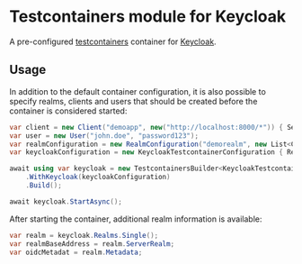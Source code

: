 ﻿# Testcontainers module for Keycloak 
A pre-configured [testcontainers](https://github.com/testcontainers/testcontainers-dotnet) container for [Keycloak](https://github.com/keycloak/keycloak).

## Usage

In addition to the default container configuration, it is also possible to specify realms, clients and users that should be created before the container is considered started:
```csharp
var client = new Client("demoapp", new("http://localhost:8000/*")) { Secret = "client_secret" };
var user = new User("john.doe", "password123");
var realmConfiguration = new RealmConfiguration("demorealm", new List<Client> { client }, new List<User> { user });
var keycloakConfiguration = new KeycloakTestcontainerConfiguration { Realms = new[] { realmConfiguration } };

await using var keycloak = new TestcontainersBuilder<KeycloakTestcontainer>()
    .WithKeycloak(keycloakConfiguration)
    .Build();

await keycloak.StartAsync();
```
After starting the container, additional realm information is available:
```csharp
var realm = keycloak.Realms.Single();
var realmBaseAddress = realm.ServerRealm;
var oidcMetadat = realm.Metadata;
```
